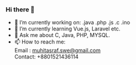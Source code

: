### Hi there 👋

<!--
**muhitasraf/muhitasraf** is a ✨ _special_ ✨ repository because its `README.md` (this file) appears on your GitHub profile.

Here are some ideas to get you started:
-->

- 🔭 I’m currently working on: .java .php .js .c .ino
- 🌱 I’m currently learning Vue.js, Laravel etc.
- 💬 Ask me about C, Java, PHP, MYSQL.
- 📫 How to reach me: <br>
  Email : muhitasraf.swe@gmail.com <br>
  Contact: +8801521436114

